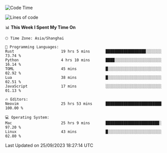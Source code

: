 <!--START_SECTION:waka-->
![Code Time](http://img.shields.io/badge/Code%20Time-1%2C619%20hrs%2032%20mins-blue)

![Lines of code](https://img.shields.io/badge/From%20Hello%20World%20I%27ve%20Written-286.1%20thousand%20lines%20of%20code-blue)

📊 **This Week I Spent My Time On** 

```text
🕑︎ Time Zone: Asia/Shanghai

💬 Programming Languages: 
Rust                     19 hrs 5 mins       ██████████████████░░░░░░░   73.74 % 
Python                   4 hrs 10 mins       ████░░░░░░░░░░░░░░░░░░░░░   16.14 % 
TOML                     45 mins             █░░░░░░░░░░░░░░░░░░░░░░░░   02.92 % 
Lua                      38 mins             █░░░░░░░░░░░░░░░░░░░░░░░░   02.51 % 
JavaScript               17 mins             ░░░░░░░░░░░░░░░░░░░░░░░░░   01.13 % 

🔥 Editors: 
Neovim                   25 hrs 53 mins      █████████████████████████   100.00 % 

💻 Operating System: 
Mac                      25 hrs 9 mins       ████████████████████████░   97.20 % 
Linux                    43 mins             █░░░░░░░░░░░░░░░░░░░░░░░░   02.80 % 
```


 Last Updated on 25/09/2023 18:27:14 UTC
<!--END_SECTION:waka-->
